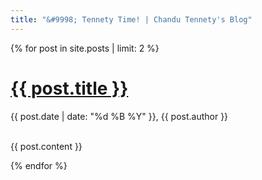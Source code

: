 ```yaml
---
title: "&#9998; Tennety Time! | Chandu Tennety's Blog"
---
```


{% for post in site.posts | limit: 2 %}
<div class="blog_post">
<h1><a href="{{ post.url }}">{{ post.title }}</a></h1>

<span class="article_date dark_blue">{{ post.date | date: "%d %B %Y" }}</span>, <span class="author">{{ post.author }}</span><br />
<br />

{{ post.content }}
</div><!-- /blog_post -->
{% endfor %}

